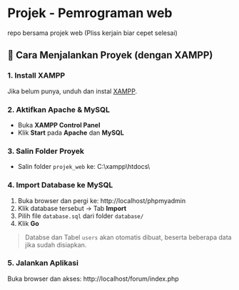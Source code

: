 # Projek - Pemrograman web

repo bersama projek web (Pliss kerjain biar cepet selesai)

## 🚀 Cara Menjalankan Proyek (dengan XAMPP)

### 1. Install XAMPP

Jika belum punya, unduh dan instal [XAMPP](https://www.apachefriends.org/index.html).

### 2. Aktifkan Apache & MySQL

- Buka **XAMPP Control Panel**
- Klik **Start** pada **Apache** dan **MySQL**

### 3. Salin Folder Proyek

- Salin folder `projek_web` ke: C:\xampp\htdocs\

### 4. Import Database ke MySQL

1. Buka browser dan pergi ke: http://localhost/phpmyadmin
2. Klik database tersebut → Tab **Import**
3. Pilih file `database.sql` dari folder `database/`
4. Klik **Go**

> Databse dan Tabel `users` akan otomatis dibuat, beserta beberapa data jika sudah disiapkan.

### 5. Jalankan Aplikasi

Buka browser dan akses: http://localhost/forum/index.php


